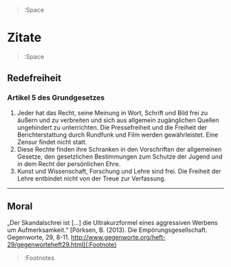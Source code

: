 > :Space


<h1>Zitate</h1>

> :Space

## Redefreiheit

### Artikel 5 des Grundgesetzes

1. Jeder hat das Recht, seine Meinung in Wort, Schrift und Bild frei zu äußern und zu verbreiten und sich aus allgemein zugänglichen Quellen ungehindert zu unterrichten. Die Pressefreiheit und die Freiheit der Berichterstattung durch Rundfunk und Film werden gewährleistet. Eine Zensur findet nicht statt.
2. Diese Rechte finden ihre Schranken in den Vorschriften der allgemeinen Gesetze, den gesetzlichen Bestimmungen zum Schutze der Jugend und in dem Recht der persönlichen Ehre.
3. Kunst und Wissenschaft, Forschung und Lehre sind frei. Die Freiheit der Lehre entbindet nicht von der Treue zur Verfassung.

****

## Moral

„Der Skandalschrei ist [...] die Ultrakurzformel eines aggressiven Werbens um Aufmerksamkeit.“ [Pörksen, B. (2013). Die Empörungsgesellschaft. Gegenworte, 29, 8-11. http://www.gegenworte.org/heft-29/gegenworteheft29.html](:Footnote)

> :Footnotes
